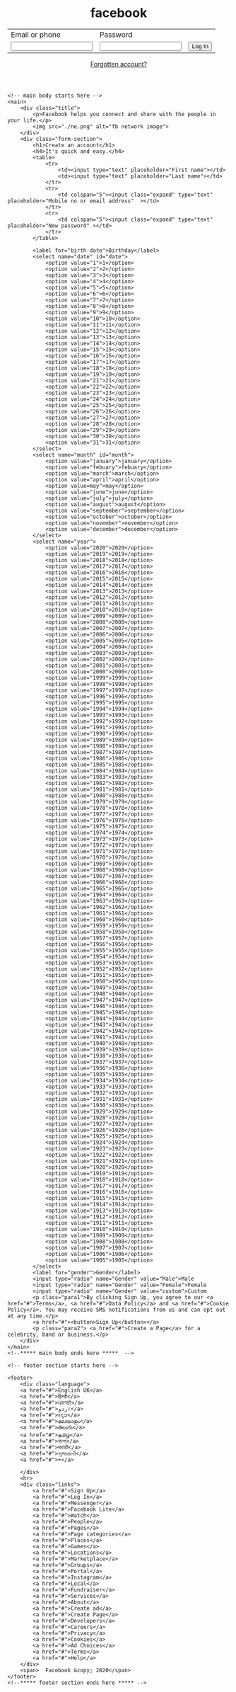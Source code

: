 <!DOCTYPE html>
<html lang="en">
<head>
    <meta charset="UTF-8">
    <meta name="viewport" content="width=device-width, initial-scale=1.0">
    <title>Facebook-log in or sign up</title>
    <link rel="icon" href="./fb-favicon.ico">
    <link rel="stylesheet" href="./style.css">
</head>
<body>
    <!-- header section starts -->
    <header>
        <h1><b>facebook</b></h1>
        <div class="log-section">
            <table>
                <tr>
                    <td>Email or phone</td>
                    <td>Password</td>
                </tr>
                <tr>
                    <td><input type="text" ></td>
                    <td><input type="password"></td>
                    <td><button>Log In</button></td>
                </tr>
            </table>
            <a href="#">Forgotten account?</a>
        </div>
    </header>
    <!--***** header section ends here***** -->

    <!-- main body starts here -->
    <main>
        <div class="title">
            <p>Facebook helps you connect and share with the people in your life.</p>
            <img src="./ne.png" alt="fb network image">
        </div>
        <div class="form-section">
            <h1>Create an account</h1>
            <h4>It's quick and easy.</h4>
            <table>
                <tr>
                    <td><input type="text" placeholder="First name"></td>
                    <td><input type="text" placeholder="Last name"></td>
                </tr>
                <tr>
                    <td colspan="5"><input class="expand" type="text" placeholder="Mobile no or email address"  ></td>
                </tr>
                <tr>
                    <td colspan="5"><input class="expand" type="text" placeholder="New password" ></td>
                </tr>
            </table>

            <label for="birth-date">Birthday</label>
            <select name="date" id="date">
                <option value="1">1</option>
                <option value="2">2</option>
                <option value="3">3</option>
                <option value="4">4</option>
                <option value="5">5</option>
                <option value="6">6</option>
                <option value="7">7</option>
                <option value="8">8</option>
                <option value="9">9</option>
                <option value="10">10</option>
                <option value="11">11</option>
                <option value="12">12</option>
                <option value="13">13</option>
                <option value="14">14</option>
                <option value="15">15</option>
                <option value="16">16</option>
                <option value="17">17</option>
                <option value="18">18</option>
                <option value="19">19</option>
                <option value="21">21</option>
                <option value="22">22</option>
                <option value="23">23</option>
                <option value="24">24</option>
                <option value="25">25</option>
                <option value="26">26</option>
                <option value="27">27</option>
                <option value="28">28</option>
                <option value="29">29</option>
                <option value="30">30</option>
                <option value="31">31</option>
            </select>
            <select name="month" id="month">
                <option value="january">january</option>
                <option value="febuary">febuary</option>
                <option value="march">march</option>
                <option value="april">april</option>
                <option value=may">may</option>
                <option value="june">june</option>
                <option value="july">july</option>
                <option value="august">august</option>
                <option value="september">september</option>
                <option value="october">october</option>
                <option value="november">november</option>
                <option value="december">december</option>
            </select>
            <select name="year">
                <option value="2020">2020</option>
                <option value="2019">2019</option>
                <option value="2018">2018</option>
                <option value="2017">2017</option>
                <option value="2016">2016</option>
                <option value="2015">2015</option>
                <option value="2014">2014</option>
                <option value="2013">2013</option>
                <option value="2012">2012</option>
                <option value="2011">2011</option>
                <option value="2010">2010</option>
                <option value="2009">2009</option>
                <option value="2008">2008</option>
                <option value="2007">2007</option>
                <option value="2006">2006</option>
                <option value="2005">2005</option>
                <option value="2004">2004</option>
                <option value="2003">2003</option>
                <option value="2002">2002</option>
                <option value="2001">2001</option>
                <option value="2000">2000</option>
                <option value="1999">1999</option>
                <option value="1998">1998</option>
                <option value="1997">1997</option>
                <option value="1996">1996</option>
                <option value="1995">1995</option>
                <option value="1994">1994</option>
                <option value="1993">1993</option>
                <option value="1992">1992</option>
                <option value="1991">1991</option>
                <option value="1990">1990</option>
                <option value="1989">1989</option>
                <option value="1988">1988</option>
                <option value="1987">1987</option>
                <option value="1986">1986</option>
                <option value="1985">1985</option>
                <option value="1984">1984</option>
                <option value="1983">1983</option>
                <option value="1982">1982</option>
                <option value="1981">1981</option>
                <option value="1980">1980</option>
                <option value="1979">1979</option>
                <option value="1978">1978</option>
                <option value="1977">1977</option>
                <option value="1976">1976</option>
                <option value="1975">1975</option>
                <option value="1974">1974</option>
                <option value="1973">1973</option>
                <option value="1972">1972</option>
                <option value="1971">1971</option>
                <option value="1970">1970</option>
                <option value="1969">1969</option>
                <option value="1968">1968</option>
                <option value="1967">1967</option>
                <option value="1966">1966</option>
                <option value="1965">1965</option>
                <option value="1964">1964</option>
                <option value="1963">1963</option>
                <option value="1962">1962</option>
                <option value="1961">1961</option>
                <option value="1960">1960</option>
                <option value="1959">1959</option>
                <option value="1958">1958</option>
                <option value="1957">1957</option>
                <option value="1956">1956</option>
                <option value="1955">1955</option>
                <option value="1954">1954</option>
                <option value="1953">1953</option>
                <option value="1952">1952</option>
                <option value="1951">1951</option>
                <option value="1950">1950</option>
                <option value="1949">1949</option>
                <option value="1948">1948</option>
                <option value="1947">1947</option>
                <option value="1946">1946</option>
                <option value="1945">1945</option>
                <option value="1944">1944</option>
                <option value="1943">1943</option>
                <option value="1942">1942</option>
                <option value="1941">1941</option>
                <option value="1940">1940</option>
                <option value="1939">1939</option>
                <option value="1938">1938</option>
                <option value="1937">1937</option>
                <option value="1936">1936</option>
                <option value="1935">1935</option>
                <option value="1934">1934</option>
                <option value="1933">1933</option>
                <option value="1932">1932</option>
                <option value="1931">1931</option>
                <option value="1930">1930</option>
                <option value="1929">1929</option>
                <option value="1928">1928</option>
                <option value="1927">1927</option>
                <option value="1926">1926</option>
                <option value="1925">1925</option>
                <option value="1924">1924</option>
                <option value="1923">1923</option>
                <option value="1922">1922</option>
                <option value="1921">1921</option>
                <option value="1920">1920</option>
                <option value="1919">1919</option>
                <option value="1918">1918</option>
                <option value="1917">1917</option>
                <option value="1916">1916</option>
                <option value="1915">1915</option>
                <option value="1914">1914</option>
                <option value="1913">1913</option>
                <option value="1912">1912</option>
                <option value="1911">1911</option>
                <option value="1910">1910</option>
                <option value="1909">1909</option>
                <option value="1908">1908</option>
                <option value="1907">1907</option>
                <option value="1906">1906</option>
                <option value="1905">1905</option>
            </select>
            <label for="gender">Gender</label>
            <input type="radio" name="Gender" value="Male">Male
            <input type="radio" name="Gender" value="Female">Female
            <input type="radio" name="Gender" value="custom">Custom
            <p class="para1">By clicking Sign Up, you agree to our <a href="#">Terms</a>, <a href="#">Data Policy</a> and <a href="#">Cookie Policy</a>. You may receive SMS notifications from us and can opt out at any time.</p>
            <a href="#"><button>Sign Up</button></a>
            <p class="para2"> <a href="#">Create a Page</a> for a celebrity, band or business.</p>
        </div>
    </main>
    <!--***** main body ends here *****  -->
    
    <!-- footer section starts here -->
    
    <footer>
        <div class="language">
        <a href="#">English UK</a>
        <a href="#">हिन्दी</a>
        <a href="#">ਪੰਜਾਬੀ</a>
        <a href="#">اردو</a>
        <a href="#">ಕನ್ನಡ</a>
        <a href="#">മലയാളം</a>
        <a href="#">తెలుగు</a>
        <a href="#">தமிழ்</a>
        <a href="#">বাংলা</a>
        <a href="#">मराठी</a>
        <a href="#">ગુજરાતી</a>
        <a href="#">+</a>

        </div>
        <hr>
        <div class="links">
            <a href="#">Sign Up</a>
            <a href="#">Log In</a>
            <a href="#">Messenger</a>
            <a href="#">Facebook Lite</a>
            <a href="#">Watch</a>
            <a href="#">People</a>
            <a href="#">Pages</a>
            <a href="#">Page categories</a>
            <a href="#">Places</a>
            <a href="#">Games</a>
            <a href="#">Locations</a>
            <a href="#">Marketplace</a>
            <a href="#">Groups</a>
            <a href="#">Portal</a>
            <a href="#">Instagram</a>
            <a href="#">Local</a>
            <a href="#">Fundraiser</a>
            <a href="#">Services</a>
            <a href="#">About</a>
            <a href="#">Create ad</a>
            <a href="#">Create Page</a>
            <a href="#">Developers</a>
            <a href="#">Careers</a>
            <a href="#">Privacy</a>
            <a href="#">Cookies</a>
            <a href="#">Ad Choices</a>
            <a href="#">Terms</a>
            <a href="#">Help</a>
        </div>
        <span>  Facebook &copy; 2020</span>
    </footer> 
    <!--***** footer section ends here ***** -->
</body>
</html>
